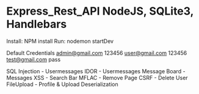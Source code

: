 # Express_Rest_API NodeJS, SQLite3, Handlebars
Install: NPM install
Run: nodemon startDev

Default Credentials 
admin@gmail.com 123456
user@gmail.com 123456
test@gmail.com pass



SQL Injection - Usermessages
IDOR - Usermessages
Message Board - Messages
XSS - Search Bar
MFLAC - Remove Page
CSRF - Delete User
FileUpload - Profile & Upload
Deserialization
